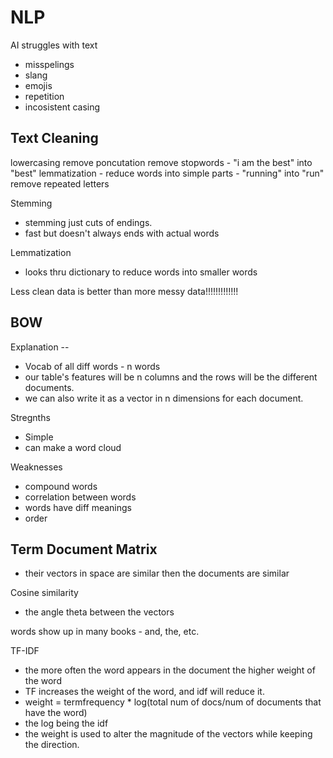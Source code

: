 # NLP

AI struggles with text
- misspelings
- slang
- emojis
- repetition
- incosistent casing

## Text Cleaning
lowercasing
remove poncutation
remove stopwords - "i am the best" into "best"
lemmatization - reduce words into simple parts - "running" into "run"
remove repeated letters

Stemming
- stemming just cuts of endings.
- fast but doesn't always ends with actual words

Lemmatization
- looks thru dictionary to reduce words into smaller words

Less clean data is better than more messy data!!!!!!!!!!!!!

## BOW
Explanation -- 
- Vocab of all diff words - n words
- our table's features will be n columns and the rows will be the different documents.
- we can also write it as a vector in n dimensions for each document.

Stregnths
- Simple
- can make a word cloud

Weaknesses
- compound words
- correlation between words
- words have diff meanings
- order

## Term Document Matrix
- their vectors in space are similar then the documents are similar

Cosine similarity
- the angle theta between the vectors

words show up in many books - and, the, etc.

TF-IDF
- the more often the word appears in the document the higher weight of the word
- TF increases the weight of the word, and idf will reduce it.
- weight = termfrequency * log(total num of docs/num of documents that have the word)
- the log being the idf
- the weight is used to alter the magnitude of the vectors while keeping the direction.